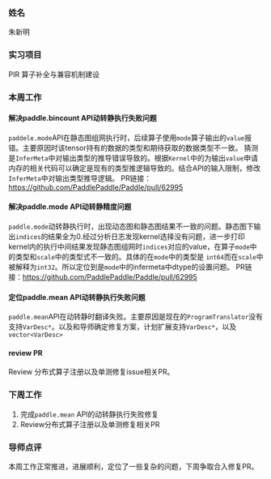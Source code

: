 ### 姓名
朱新明
### 实习项目
PIR 算子补全与兼容机制建设
### 本周工作
#### 解决paddle.bincount API动转静执行失败问题
`paddele.mode`API在静态图组网执行时，后续算子使用`mode`算子输出的`value`报错。主要原因时该tensor持有的数据的类型和期待获取的数据类型不一致。
猜测是`InferMeta`中对输出类型的推导错误导致的。根据`Kernel`中的为输出`value`申请内存的相关代码可以确定是现有的类型推逻辑导致的。结合API的输入限制，修改`InferMeta`中对输出类型推导逻辑。
PR链接：https://github.com/PaddlePaddle/Paddle/pull/62995
#### 解决paddle.mode API动转静精度问题
`paddle.mode`动转静执行时，出现动态图和静态图结果不一致的问题。静态图下输出`indices`的结果全为0.经过分析日志发现kernel选择没有问题，进一步打印kernel内的执行中间结果发现静态图组网时`indices`对应的value，在算子`mode`中的类型和`scale`中的类型式不一致的。具体的在`mode`中的类型是
`int64`而在`scale`中被解释为`int32`。所以定位到是`mode`中的infermeta中dtype的设置问题。
PR链接：https://github.com/PaddlePaddle/Paddle/pull/62995
#### 定位paddle.mean API动转静执行失败问题
`paddle.mean`API在动转静时翻译失败。主要原因是现在的`ProgramTranslator`没有支持`VarDesc*`。以及和导师确定修复方案，计划扩展支持`VarDesc*`，以及`vector<VarDesc>`
#### review PR
Review 分布式算子注册以及单测修复issue相关PR。
   
### 下周工作
1. 完成`paddle.mean` API的动转静执行失败修复
2. Review分布式算子注册以及单测修复相关PR

### 导师点评
本周工作正常推进，进展顺利，定位了一些复杂的问题，下周争取合入修复PR。
